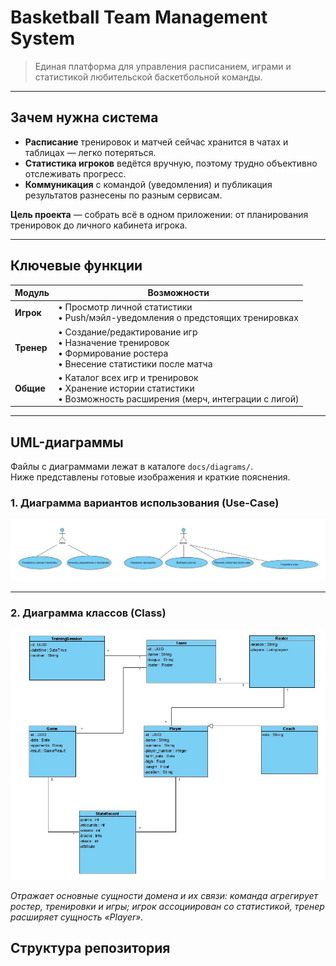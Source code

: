 # Basketball Team Management System

> Единая платформа для управления расписанием, играми и статистикой любительской баскетбольной команды.

---

## Зачем нужна система

* **Расписание** тренировок и матчей сейчас хранится в чатах и таблицах — легко потеряться.  
* **Статистика игроков** ведётся вручную, поэтому трудно объективно отслеживать прогресс.  
* **Коммуникация** с командой (уведомления) и публикация результатов разнесены по разным сервисам.  

**Цель проекта** — собрать всё в одном приложении: от планирования тренировок до личного кабинета игрока.

---

## Ключевые функции

| Модуль | Возможности |
|-------|-------------|
| **Игрок** | • Просмотр личной статистики <br>• Push/мэйл-уведомления о предстоящих тренировках |
| **Тренер** | • Создание/редактирование игр <br>• Назначение тренировок <br>• Формирование ростера <br>• Внесение статистики после матча |
| **Общие** | • Каталог всех игр и тренировок <br>• Хранение истории статистики <br>• Возможность расширения (мерч, интеграции с лигой) |

---

## UML-диаграммы

Файлы с диаграммами лежат в каталоге `docs/diagrams/`.  
Ниже представлены готовые изображения и краткие пояснения.

### 1. Диаграмма вариантов использования (Use-Case)

![Use-Case Diagram](docs/diagrams/use_case.jpeg)

---

### 2. Диаграмма классов (Class)

![Class Diagram](docs/diagrams/class_diagram.jpeg)

*Отражает основные сущности домена и их связи: команда агрегирует ростер, тренировки и игры; игрок ассоциирован со статистикой, тренер расширяет сущность «Player».*

## Структура репозитория

